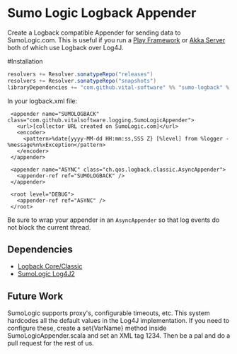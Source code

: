 # Sumo Logic Logback Appender

Create a Logback compatible Appender for sending data to SumoLogic.com. This is useful if you run a
[Play Framework](https://playframework.com) or [Akka Server](http://akka.io/) both of which use Logback over Log4J.

#Installation

```scala
resolvers += Resolver.sonatypeRepo("releases")
resolvers += Resolver.sonatypeRepo("snapshots")
libraryDependencies += "com.github.vital-software" %% "sumo-logback" % "0.2-SNAPSHOT"
```

In your logback.xml file:
```
 <appender name="SUMOLOGBACK" class="com.github.vitalsoftware.logging.SumoLogicAppender">
   <url>[collector URL created on SumoLogic.com]</url>
   <encoder>
     <pattern>%date{yyyy-MM-dd HH:mm:ss,SSS Z} [%level] from %logger - %message%n%xException</pattern>
   </encoder>
 </appender>
 
 <appender name="ASYNC" class="ch.qos.logback.classic.AsyncAppender">
   <appender-ref ref="SUMOLOGBACK" />
 </appender>
 
 <root level="DEBUG">
   <appender-ref ref="ASYNC" />
 </root>
```

Be sure to wrap your appender in an `AsyncAppender` so that log events do not block the current thread.

## Dependencies
 - [Logback Core/Classic](https://logback.qos.ch)
 - [SumoLogic Log4J2](https://github.com/SumoLogic/sumologic-log4j2-appender)

## Future Work
SumoLogic supports proxy's, configurable timeouts, etc. This system hardcodes all the default values in the Log4J
implementation. If you need to configure these, create a set{VarName} method inside SumoLogicAppender.scala and
set an XML tag <varName>1234</varName>. Then be a pal and do a pull request for the rest of us.